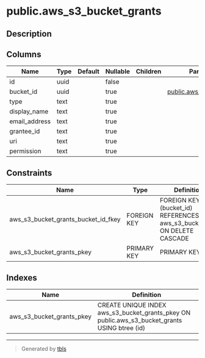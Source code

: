 # public.aws_s3_bucket_grants

## Description

## Columns

| Name | Type | Default | Nullable | Children | Parents | Comment |
| ---- | ---- | ------- | -------- | -------- | ------- | ------- |
| id | uuid |  | false |  |  |  |
| bucket_id | uuid |  | true |  | [public.aws_s3_buckets](public.aws_s3_buckets.md) |  |
| type | text |  | true |  |  |  |
| display_name | text |  | true |  |  |  |
| email_address | text |  | true |  |  |  |
| grantee_id | text |  | true |  |  |  |
| uri | text |  | true |  |  |  |
| permission | text |  | true |  |  |  |

## Constraints

| Name | Type | Definition |
| ---- | ---- | ---------- |
| aws_s3_bucket_grants_bucket_id_fkey | FOREIGN KEY | FOREIGN KEY (bucket_id) REFERENCES aws_s3_buckets(id) ON DELETE CASCADE |
| aws_s3_bucket_grants_pkey | PRIMARY KEY | PRIMARY KEY (id) |

## Indexes

| Name | Definition |
| ---- | ---------- |
| aws_s3_bucket_grants_pkey | CREATE UNIQUE INDEX aws_s3_bucket_grants_pkey ON public.aws_s3_bucket_grants USING btree (id) |

---

> Generated by [tbls](https://github.com/k1LoW/tbls)
